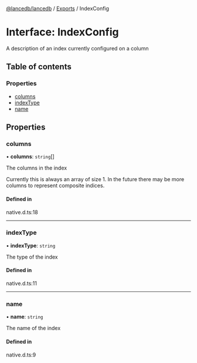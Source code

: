 [@lancedb/lancedb](../README.md) / [Exports](../modules.md) / IndexConfig

# Interface: IndexConfig

A description of an index currently configured on a column

## Table of contents

### Properties

- [columns](IndexConfig.md#columns)
- [indexType](IndexConfig.md#indextype)
- [name](IndexConfig.md#name)

## Properties

### columns

• **columns**: `string`[]

The columns in the index

Currently this is always an array of size 1. In the future there may
be more columns to represent composite indices.

#### Defined in

native.d.ts:18

___

### indexType

• **indexType**: `string`

The type of the index

#### Defined in

native.d.ts:11

___

### name

• **name**: `string`

The name of the index

#### Defined in

native.d.ts:9
